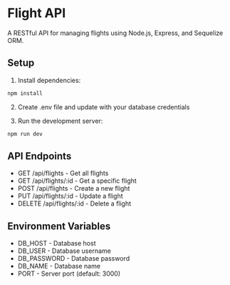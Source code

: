 # Flight API

A RESTful API for managing flights using Node.js, Express, and Sequelize ORM.

## Setup

1. Install dependencies:
```bash
npm install
```

2. Create .env file and update with your database credentials

3. Run the development server:
```bash
npm run dev
```

## API Endpoints

- GET /api/flights - Get all flights
- GET /api/flights/:id - Get a specific flight
- POST /api/flights - Create a new flight
- PUT /api/flights/:id - Update a flight
- DELETE /api/flights/:id - Delete a flight

## Environment Variables

- DB_HOST - Database host
- DB_USER - Database username
- DB_PASSWORD - Database password
- DB_NAME - Database name
- PORT - Server port (default: 3000)